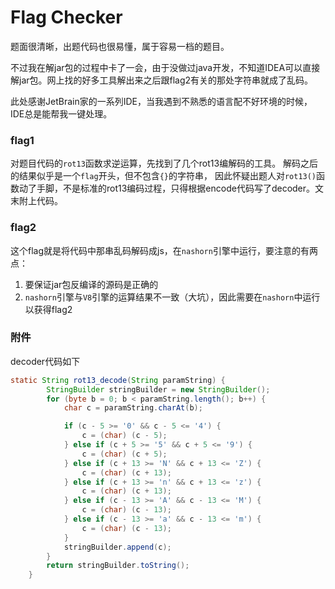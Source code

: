 # Flag Checker

题面很清晰，出题代码也很易懂，属于容易一档的题目。

不过我在解jar包的过程中卡了一会，由于没做过java开发，不知道IDEA可以直接解jar包。网上找的好多工具解出来之后跟flag2有关的那处字符串就成了乱码。

此处感谢JetBrain家的一系列IDE，当我遇到不熟悉的语言配不好环境的时候，IDE总是能帮我一键处理。

### flag1

对题目代码的`rot13`函数求逆运算，先找到了几个rot13编解码的工具。
解码之后的结果似乎是一个`flag`开头，但不包含`{}`的字符串，
因此怀疑出题人对`rot13()`函数动了手脚，不是标准的rot13编码过程，只得根据encode代码写了decoder。文末附上代码。

### flag2

这个flag就是将代码中那串乱码解码成js，在`nashorn`引擎中运行，要注意的有两点：

1. 要保证jar包反编译的源码是正确的
2. `nashorn`引擎与`V8`引擎的运算结果不一致（大坑），因此需要在`nashorn`中运行以获得flag2

### 附件

decoder代码如下

```java
static String rot13_decode(String paramString) {
        StringBuilder stringBuilder = new StringBuilder();
        for (byte b = 0; b < paramString.length(); b++) {
            char c = paramString.charAt(b);

            if (c - 5 >= '0' && c - 5 <= '4') {
                c = (char) (c - 5);
            } else if (c + 5 >= '5' && c + 5 <= '9') {
                c = (char) (c + 5);
            } else if (c + 13 >= 'N' && c + 13 <= 'Z') {
                c = (char) (c + 13);
            } else if (c + 13 >= 'n' && c + 13 <= 'z') {
                c = (char) (c + 13);
            } else if (c - 13 >= 'A' && c - 13 <= 'M') {
                c = (char) (c - 13);
            } else if (c - 13 >= 'a' && c - 13 <= 'm') {
                c = (char) (c - 13);
            }
            stringBuilder.append(c);
        }
        return stringBuilder.toString();
    }
```
